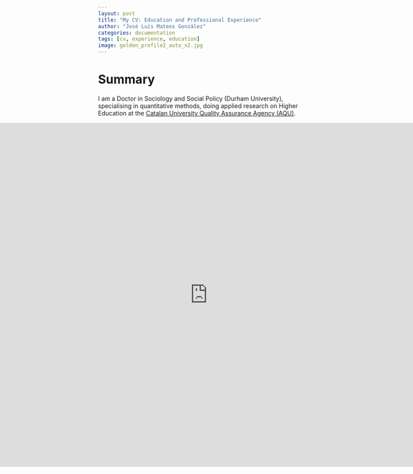 ```yaml
---
layout: post
title: "My CV: Education and Professional Experience"
author: "José Luis Mateos González"
categories: documentation
tags: [cv, experience, education]
image: golden_profile2_auto_x2.jpg
---
```


# Summary
I am a Doctor in Sociology and Social Policy (Durham University), specialising in quantitative methods, doing applied research on Higher Education at the [Catalan University Quality Assurance Agency (AQU)](https://www.aqu.cat/en/).


<iframe style="margin-left:-250px" src="https://storymaps.arcgis.com/stories/ff6f75b14b50458599f12a03cb57f059" width="200%" height="800px" frameborder="0" allowfullscreen allow="geolocation"></iframe>
